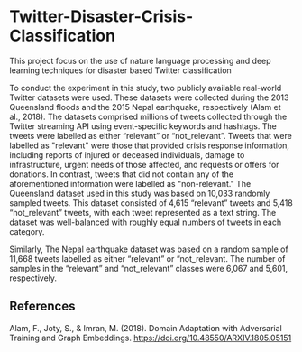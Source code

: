 # Twitter-Disaster-Crisis-Classification
This project focus on the use of nature language processing and deep learning techniques for disaster based Twitter classification

To conduct the experiment in this study, two publicly available real-world Twitter datasets were used. These datasets were collected during the 2013 Queensland floods and the 2015 Nepal earthquake, respectively (Alam et al., 2018). The datasets comprised millions of tweets collected through the Twitter streaming API using event-specific keywords and hashtags. The tweets were labelled as either “relevant” or “not_relevant”. Tweets that were labelled as "relevant" were those that provided crisis response information, including reports of injured or deceased individuals, damage to infrastructure, urgent needs of those affected, and requests or offers for donations. In contrast, tweets that did not contain any of the aforementioned information were labelled as "non-relevant."
The Queensland dataset used in this study was based on 10,033 randomly sampled tweets. This dataset consisted of 4,615 “relevant” tweets and 5,418 “not_relevant” tweets, with each tweet represented as a text string. The dataset was well-balanced with roughly equal numbers of tweets in each category.

Similarly, The Nepal earthquake dataset was based on a random sample of 11,668 tweets labelled as either “relevant” or “not_relevant. The number of samples in the “relevant” and “not_relevant” classes were 6,067 and 5,601, respectively. 

## References
Alam, F., Joty, S., & Imran, M. (2018). Domain Adaptation with Adversarial Training and Graph Embeddings. https://doi.org/10.48550/ARXIV.1805.05151


